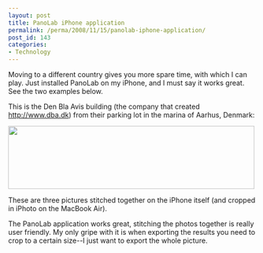 ```yaml
---
layout: post
title: PanoLab iPhone application
permalink: /perma/2008/11/15/panolab-iphone-application/
post_id: 143
categories: 
- Technology
---
```


Moving to a different country gives you more spare time, with which I can play.
Just installed PanoLab on my iPhone, and I must say it works great. See the two
examples below.

This is the Den Bla Avis building (the company that created http://www.dba.dk)
from their parking lot in the marina of Aarhus, Denmark:

<a href="http://www.jilles.net/wp-content/img_0128.jpg"><img src="http://www.jilles.net/wp-content/img_0128.jpg" alt="" title="img_0128" width="500" height="128" class="alignnone size-full wp-image-137" /></a>

These are three pictures stitched together on the iPhone itself (and cropped in
iPhoto on the MacBook Air).

The PanoLab application works great, stitching the photos together is really
user friendly. My only gripe with it is when exporting the results you need to
crop to a certain size--I just want to export the whole picture.
